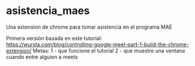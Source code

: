 # asistencia_maes
Una extension de chrome para tomar asistencia en el programa MAE

Primera versión basada en este tutorial: https://wursta.com/blog/controlling-google-meet-part-1-build-the-chrome-extension/
Metas:
1 - que funcione el tutorial
2 - que muestre una ventana cuando entre alguien a meets